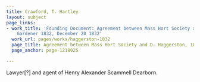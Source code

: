 ```yaml
---
title: Crawford, T. Hartley
layout: subject
page_links:
- work_title: 'Founding Document: Agreement between Mass Hort Society and D. Haggerston,
    Gardener 1832, December 20 1832'
  work_url: pages/works/haggerston-1832
  page_title: Agreement between Mass Hort Society and D. Haggerston, 1832 (page 002)
  page_anchor: page-1218025

---
```

<p>Lawyer[?] and agent of Henry Alexander Scammell Dearborn.</p>